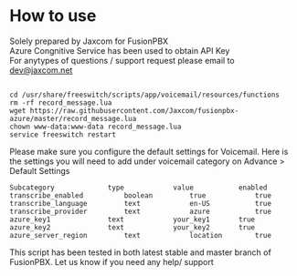 # How to use
Solely prepared by Jaxcom for FusionPBX<br>
Azure Congnitive Service has been used to obtain API Key<br>
For anytypes of questions / support request please email to dev@jaxcom.net<br>

```

cd /usr/share/freeswitch/scripts/app/voicemail/resources/functions
rm -rf record_message.lua
wget https://raw.githubusercontent.com/Jaxcom/fusionpbx-azure/master/record_message.lua
chown www-data:www-data record_message.lua
service freeswitch restart

```

Please make sure you configure the default settings for Voicemail.
Here is the settings you will need to add under voicemail category on Advance > Default Settings

``` 
Subcategory				type			value			enabled
transcribe_enabled			boolean			true			true
transcribe_language			text 			en-US			true
transcribe_provider			text 			azure 			true
azure_key1				text 			your_key1		true
azure_key2				text 			your_key2		true
azure_server_region			text 			location		true

```

This script has been tested in both latest stable and master branch of FusionPBX. Let us know if you need any help/ support